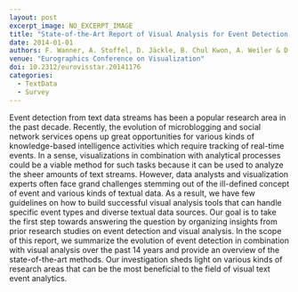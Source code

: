 ```yaml
---
layout: post
excerpt_image: NO_EXCERPT_IMAGE
title: "State-of-the-Art Report of Visual Analysis for Event Detection in Text Data Streams"
date: 2014-01-01
authors: F. Wanner, A. Stoffel, D. Jäckle, B. Chul Kwon, A. Weiler & D. Keim
venue: "Eurographics Conference on Visualization"
doi: 10.2312/eurovisstar.20141176
categories:
  - TextData
  - Survey
---
```

Event detection from text data streams has been a popular research area in the past decade. Recently, the evolution of microblogging and social network services opens up great opportunities for various kinds of knowledge-based intelligence activities which require tracking of real-time events. In a sense, visualizations in combination with analytical processes could be a viable method for such tasks because it can be used to analyze the sheer amounts of text streams. However, data analysts and visualization experts often face grand challenges stemming out of the ill-defined concept of event and various kinds of textual data. As a result, we have few guidelines on how to build successful visual analysis tools that can handle specific event types and diverse textual data sources. Our goal is to take the first step towards answering the question by organizing insights from prior research studies on event detection and visual analysis. In the scope of this report, we summarize the evolution of event detection in combination with visual analysis over the past 14 years and provide an overview of the state-of-the-art methods. Our investigation sheds light on various kinds of research areas that can be the most beneficial to the field of visual text event analytics.
